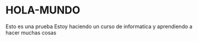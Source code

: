 # HOLA-MUNDO

Esto es una prueba
Estoy  haciendo un curso de informatica y aprendiendo a hacer muchas cosas
